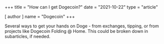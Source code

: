 +++
title = "How can I get Dogecoin?"
date = "2021-10-22"
type = "article"

[ author ]
  name = "Dogecoin"
+++
 
Several ways to get your hands on Doge - from exchanges, tipping, or from projects like Dogecoin Folding @ Home. This could be broken down in subarticles, if needed.